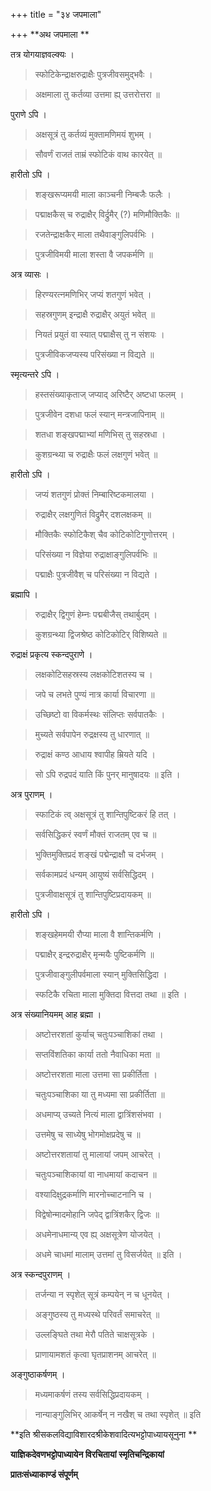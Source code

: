 +++
title = "३४ जपमाला"

+++
**अथ जपमाला **

तत्र योगयाज्ञवल्क्यः ।

> स्फोटिकेन्द्राक्षरुद्राक्षैः पुत्रजीवसमुद्भवैः ।

> अक्षमाला तु कर्तव्या उत्तमा ह्य् उत्तरोत्तरा ॥

पुराणे ऽपि ।

> अक्षसूत्रं तु कर्तव्यं मुक्तामणिमयं शुभम् ।

> सौवर्णं राजतं ताम्रं स्फोटिकं वाथ कारयेत् ॥

हारीतो ऽपि ।

> शङ्खरूप्यमयी माला काञ्चनी निम्बजैः फलैः ।

> पद्माक्षकैस् च रुद्राक्षैर् विर्द्रुमैर् (?) मणिमौक्तिकैः ॥

> रजतेन्द्राक्षकैर् माला तथैवाङ्गुलिपर्वभिः ।

> पुत्रजीविमयी माला शस्ता वै जपकर्मणि ॥

अत्र व्यासः ।

> हिरण्यरत्नमणिभिर् जप्यं शतगुणं भवेत् ।

> सहस्रगुणम् इन्द्राक्षै रुद्राक्षैर् अयुतं भवेत् ॥

> नियतं प्रयुतं वा स्यात् पद्माक्षैस् तु न संशयः ।

> पुत्रजीविकजप्यस्य परिसंख्या न विद्यते ॥

स्मृत्यन्तरे ऽपि ।

> हस्तसंख्याकृताज् जप्याद् अरिष्टैर् अष्टधा फलम् ।

> पुत्रजीवेन दशधा फलं स्यान् मन्त्रजापिनाम् ॥

> शतधा शङ्खपद्माभ्यां मणिभिस् तु सहस्रधा ।

> कुशग्रन्थ्या च रुद्राक्षैः फलं लक्षगुणं भवेत् ॥

हारीतो ऽपि ।

> जप्यं शतगुणं प्रोक्तं निम्बारिष्टकमालया ।

> रुद्राक्षैर् लक्षगुणितं विद्रुमैर् दशलक्षकम् ॥

> मौक्तिकैः स्फोटिकैश् चैव कोटिकोटिगुणोत्तरम् ।

> परिसंख्या न विज्ञेया रुद्राक्षाङ्गुलिपर्वभिः ॥

> पद्माक्षैः पुत्रजीवैश् च परिसंख्या न विद्यते ।

ब्रह्मापि ।

> रुद्राक्षैर् द्विगुणं हेम्नः पद्मबीजैस् तथार्बुदम् ।

> कुशग्रन्थ्या द्विजश्रेष्ठ कोटिकोटिर् विशिष्यते ॥

रुद्राक्षं प्रकृत्य स्कन्दपुराणे ।

> लक्षकोटिसहस्रस्य लक्षकोटिशतस्य च ।

> जपे च लभते पुण्यं नात्र कार्या विचारणा ॥

> उच्छिष्टो वा विकर्मस्थः संलिप्तः सर्वपातकैः ।

> मुच्यते सर्वपापेन रुद्रक्षस्य तु धारणात् ॥

> रुद्राक्षं कण्ठ आधाय श्वापीह म्रियते यदि ।

> सो ऽपि रुद्रपदं याति किं पुनर् मानुषादयः ॥ इति ।

अत्र पुराणम् ।

> स्फाटिकं त्व् अक्षसूत्रं तु शान्तिपुष्टिकरं हि तत् ।

> सर्वसिद्धिकरं स्वर्णं मौक्तं राजतम् एव च ॥

> भुक्तिमुक्तिप्रदं शङ्खं पद्मेन्द्राक्षौ च दर्भजम् ।

> सर्वकामप्रदं धन्यम् आयुष्यं सर्वसिद्धिदम् ।

> पुत्रजीवाक्षसूत्रं तु शान्तिपुष्टिप्रदायकम् ॥

हारीतो ऽपि ।

> शङ्खहेममयी रौप्या माला वै शान्तिकर्मणि ।

> पद्माक्षैर् इन्द्ररुद्राक्षैर् मृन्मयैः पुष्टिकर्मणि ॥

> पुत्रजीवाङ्गुलीपर्वमाला स्यान् मुक्तिसिद्धिदा ।

> स्फटिकै रचिता माला मुक्तिदा वित्तदा तथा ॥ इति ।

अत्र संख्यानियमम् आह ब्रह्मा ।

> अष्टोत्तरशतां कुर्याच् चतुःपञ्चाशिकां तथा ।

> सप्तविंशतिका कार्या ततो नैवाधिका मता ॥

> अष्टोत्तरशता माला उत्तमा सा प्रकीर्तिता ।

> चतुःपञ्चाशिका या तु मध्यमा सा प्रकीर्तिता ॥

> अधमाप्य् उच्यते नित्यं माला द्वात्रिंशसंभवा ।

> उत्तमेषु च साध्येषु भोगमोक्षप्रदेषु च ॥

> अष्टोत्तरशतायां तु मालायां जपम् आचरेत् ।

> चतुःपञ्चाशिकायां वा नाधमायां कदाचन ॥

> वश्यादिक्षुद्रकर्माणि मारनोच्चाटनानि च ।

> विद्वेषोन्मादमोहानि जपेद् द्वात्रिंशकैर् द्विजः ॥

> अधमेनाधमान्य् एव ह्य् अक्षसूत्रेण योजयेत् ।

> अधमे चाधमां मालाम् उत्तमां तु विसर्जयेत् ॥ इति ।

अत्र स्कन्दपुराणम् ।

> तर्जन्या न स्पृशेत् सूत्रं कम्पयेन् न च धूनयेत् ।

> अङ्गुष्ठस्य तु मध्यस्थे परिवर्तं समाचरेत् ॥

> उल्लङ्घिते तथा मेरौ पतिते चाक्षसूत्रके ।

> प्राणायामशतं कृत्वा घृतप्राशनम् आचरेत् ॥

अङ्गुष्ठाकर्षणम् ।

> मध्यमाकर्षणं तस्य सर्वसिद्धिप्रदायकम् ।

> नान्याङ्गुलिभिर् आकर्षेन् न नखैश् च तथा स्पृशेत् ॥ इति 

**इति श्रीसकलविद्याविशारदश्रीकेशवादित्यभट्टोपाध्यायसूनुना **

**याज्ञिकदेवणभट्टोपाध्यायेन विरचितायां स्मृतिचन्द्रिकायां**

**प्रातःसंध्याकाण्डं संपूर्णम्**
